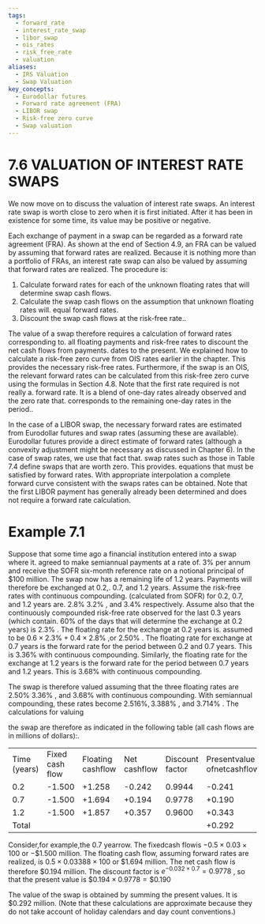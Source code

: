 ```yaml
---
tags:
  - forward_rate
  - interest_rate_swap
  - libor_swap
  - ois_rates
  - risk_free_rate
  - valuation
aliases:
  - IRS Valuation
  - Swap Valuation
key_concepts:
  - Eurodollar futures
  - Forward rate agreement (FRA)
  - LIBOR swap
  - Risk-free zero curve
  - Swap valuation
---
```


# 7.6 VALUATION OF INTEREST RATE SWAPS  

We now move on to discuss the valuation of interest rate swaps. An interest rate swap is worth close to zero when it is first initiated. After it has been in existence for some time, its value may be positive or negative.  

Each exchange of payment in a swap can be regarded as a forward rate agreement (FRA). As shown at the end of Section 4.9, an FRA can be valued by assuming that forward rates are realized. Because it is nothing more than a portfolio of FRAs, an interest rate swap can also be valued by assuming that forward rates are realized. The procedure is:  

1. Calculate forward rates for each of the unknown floating rates that will determine swap cash flows.   
2. Calculate the swap cash flows on the assumption that unknown floating rates will. equal forward rates.   
3. Discount the swap cash flows at the risk-free rate..  

The value of a swap therefore requires a calculation of forward rates corresponding to. all floating payments and risk-free rates to discount the net cash flows from payments. dates to the present. We explained how to calculate a risk-free zero curve from OIS rates earlier in the chapter. This provides the necessary risk-free rates. Furthermore, if the swap is an OIS, the relevant forward rates can be calculated from this risk-free zero curve using the formulas in Section 4.8. Note that the first rate required is not really a. forward rate. It is a blend of one-day rates already observed and the zero rate that. corresponds to the remaining one-day rates in the period..  

In the case of a LIBOR swap, the necessary forward rates are estimated from Eurodollar futures and swap rates (assuming these are available). Eurodollar futures provide a direct estimate of forward rates (although a convexity adjustment might be necessary as discussed in Chapter 6). In the case of swap rates, we use that fact that. swap rates such as those in Table 7.4 define swaps that are worth zero. This provides. equations that must be satisfied by forward rates. With appropriate interpolation a complete forward curve consistent with the swaps rates can be obtained. Note that the first LIBOR payment has generally already been determined and does not require a forward rate calculation.  

# Example 7.1  

Suppose that some time ago a financial institution entered into a swap where it. agreed to make semiannual payments at a rate of. $3\%$ per annum and receive the SOFR six-month reference rate on a notional principal of $\$100$ million. The swap now has a remaining life of 1.2 years. Payments will therefore be exchanged at 0.2,. 0.7, and 1.2 years. Assume the risk-free rates with continuous compounding. (calculated from SOFR) for 0.2, 0.7, and 1.2 years are. $2.8\%$ $3.2\%$ , and $3.4\%$ respectively. Assume also that the continuously compounded risk-free rate observed for the last 0.3 years (which contain. $60\%$ of the days that will determine the exchange at 0.2 years) is $2.3\%$ . The floating rate for the exchange at 0.2 years is. assumed to be $0.6\times2.3\%+0.4\times2.8\%$ ,or $2.50\%$ . The floating rate for exchange at 0.7 years is the forward rate for the period between 0.2 and 0.7 years. This is $3.36\%$ with continuous compounding. Similarly, the floating rate for the exchange at 1.2 years is the forward rate for the period between 0.7 years and 1.2 years. This is $3.68\%$ with continuous compounding.  

The swap is therefore valued assuming that the three floating rates are $2.50\%$ $3.36\%$ , and $3.68\%$ with continuous compounding. With semiannual compounding, these rates become $2.516\%,3.388\%$ , and $3.714\%$ . The calculations for valuing  

the swap are therefore as indicated in the following table (all cash flows are in millions of dollars):.   


<html><body><table><tr><td>Time (years)</td><td>Fixed cash flow</td><td>Floating cashflow</td><td>Net cashflow</td><td>Discount factor</td><td>Presentvalue ofnetcashflow</td></tr><tr><td>0.2</td><td>-1.500</td><td>+1.258</td><td>-0.242</td><td>0.9944</td><td>-0.241</td></tr><tr><td>0.7</td><td>-1.500</td><td>+1.694</td><td>+0.194</td><td>0.9778</td><td>+0.190</td></tr><tr><td>1.2</td><td>-1.500</td><td>+1.857</td><td>+0.357</td><td>0.9600</td><td>+0.343</td></tr><tr><td>Total</td><td></td><td></td><td></td><td></td><td>+0.292</td></tr></table></body></html>  

Consider,for example,the 0.7 yearrow. The fixedcash flowis $-0.5\times0.03\times100$ or $-\$1.500$ million. The floating cash flow, assuming forward rates are realized, is $0.5\times0.03388\times100$ or $\$1.694$ million. The net cash flow is therefore $\$0.194$ million. The discount factor is $e^{-0.032\times0.7}=0.9778$ , so that the present value is $\$0.194\times0.9778=\$0.190$  

The value of the swap is obtained by summing the present values. It is $\$0.292$ million. (Note that these calculations are approximate because they do not take account of holiday calendars and day count conventions.)  
